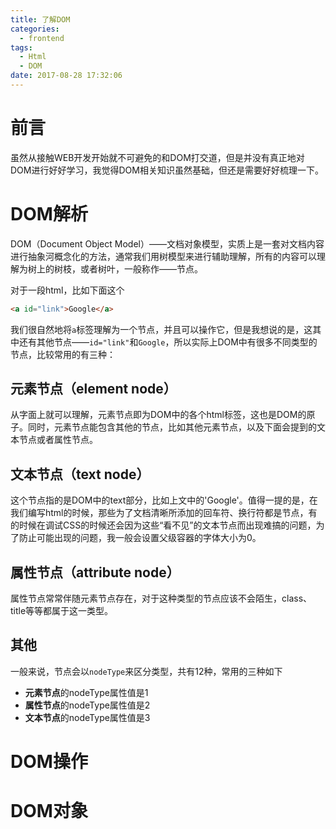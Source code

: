 ```yaml
---
title: 了解DOM
categories:
  - frontend
tags:
  - Html
  - DOM
date: 2017-08-28 17:32:06
---
```


# 前言
虽然从接触WEB开发开始就不可避免的和DOM打交道，但是并没有真正地对DOM进行好好学习，我觉得DOM相关知识虽然基础，但还是需要好好梳理一下。

# DOM解析
DOM（Document Object Model）——文档对象模型，实质上是一套对文档内容进行抽象河概念化的方法，通常我们用树模型来进行辅助理解，所有的内容可以理解为树上的树枝，或者树叶，一般称作——节点。

对于一段html，比如下面这个

```html
<a id="link">Google</a>
```

我们很自然地将`a`标签理解为一个节点，并且可以操作它，但是我想说的是，这其中还有其他节点——`id="link"`和`Google`，所以实际上DOM中有很多不同类型的节点，比较常用的有三种：

## 元素节点（element node）
从字面上就可以理解，元素节点即为DOM中的各个html标签，这也是DOM的原子。同时，元素节点能包含其他的节点，比如其他元素节点，以及下面会提到的文本节点或者属性节点。

## 文本节点（text node）
这个节点指的是DOM中的text部分，比如上文中的'Google'。值得一提的是，在我们编写html的时候，那些为了文档清晰所添加的回车符、换行符都是节点，有的时候在调试CSS的时候还会因为这些“看不见”的文本节点而出现难搞的问题，为了防止可能出现的问题，我一般会设置父级容器的字体大小为0。

## 属性节点（attribute node）
属性节点常常伴随元素节点存在，对于这种类型的节点应该不会陌生，class、title等等都属于这一类型。

## 其他
一般来说，节点会以`nodeType`来区分类型，共有12种，常用的三种如下

+ **元素节点**的nodeType属性值是1
+ **属性节点**的nodeType属性值是2
+ **文本节点**的nodeType属性值是3

# DOM操作


# DOM对象
